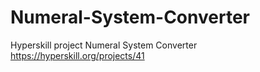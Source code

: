# Numeral-System-Converter
Hyperskill project Numeral System Converter
https://hyperskill.org/projects/41
